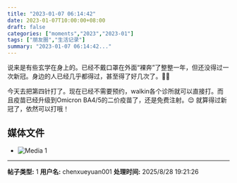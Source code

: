 ```yaml
---
title: "2023-01-07 06:14:42"
date: 2023-01-07T10:00:00+08:00
draft: false
categories: ["moments","2023","2023-01"]
tags: ["朋友圈","生活记录"]
summary: "2023-01-07 06:14:42..."
---
```


说来是有些玄学在身上的。已经不戴口罩在外面“裸奔”了整整一年，但还没得过一次新冠。身边的人已经几乎都得过，甚至得了好几次了。😵‍💫

今天去把第四针打了。现在已经不需要预约，walkin各个诊所就可以直接打。而且疫苗已经升级到Omicron BA4/5的二价疫苗了，还是免费注射。😌 就算得过新冠了，依然可以打哦！

## 媒体文件

- ![Media 1](/Moments/photos/2023-01-07/202301070614420.jpg)

---

**帖子类型:** 1
**用户名:** chenxueyuan001
**处理时间:** 2025/8/28 19:21:26